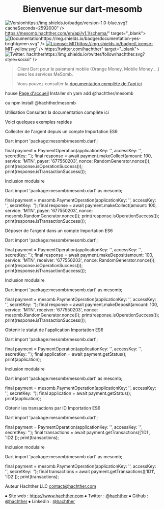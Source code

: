 <h1 style="text-align: center">Bienvenue sur dart-mesomb </h1>
<p>
<img alt="Version" src="<a href="https://img.shields.io/badge/version-1.0-blue.svg?cacheSeconds=2592000">https://img.shields.io/badge/version-1.0-blue.svg?cacheSeconds=2592000</a>" />
<a href="<a href="https://mesomb.hachther.com/en/api/v1.1/schema/">https://mesomb.hachther.com/en/api/v1.1/schema/</a>" target="_blank">
<img alt="Documentation" src="<a href="https://img.shields.io/badge/documentation-yes-brightgreen.svg">https://img.shields.io/badge/documentation-yes-brightgreen.svg</a>" />
</a>
<a href="#" target="_blank">
<img alt="License: MIT" src="<a href="https://img.shields.io/badge/License-MIT-yellow.svg">https://img.shields.io/badge/License-MIT-yellow.svg</a>" />
</a>
<a href="<a href="https://twitter.com/hachther">https://twitter.com/hachther</a>" target="_blank">
<img alt="Twitter: hachther" src="<a href="https://img.shields.io/twitter/follow/hachther.svg?style=social">https://img.shields.io/twitter/follow/hachther.svg?style=social</a>" />
</a>
</p>

> Client Dart pour le paiement mobile (Orange Money, Mobile Money ...) avec les services MeSomb.
>
> Vous pouvez consulter la <a href="https://mesomb.hachther.com/en/api/v1.1/schema/">documentation complète de l'api ici</a>

house
 <a href="https://mesomb.com">Page d'accueil</a>
Installer
sh
yarn add @hachther/mesomb

ou
npm install @hachther/mesomb

Utilisation
Consultez la documentation complète ici

Voici quelques exemples rapides

Collecter de l'argent depuis un compte
Importation ES6

Dart
import 'package:mesomb/mesomb.dart';

final payment = PaymentOperation(applicationKey: '<applicationKey>', accessKey: '<AccessKey>', secretKey: '<SecretKey>');
final response = await payment.makeCollect(amount: 100, service: 'MTN', payer: '677550203', nonce: RandomGenerator.nonce());
print(response.isOperationSuccess());
print(response.isTransactionSuccess());

Inclusion modulaire

Dart
import 'package:mesomb/mesomb.dart' as mesomb;

final payment = mesomb.PaymentOperation(applicationKey: '<applicationKey>', accessKey: '<AccessKey>', secretKey: '<SecretKey>');
final response = await payment.makeCollect(amount: 100, service: 'MTN', payer: '677550203', nonce: mesomb.RandomGenerator.nonce());
print(response.isOperationSuccess());
print(response.isTransactionSuccess());

Déposer de l'argent dans un compte
Importation ES6

Dart
import 'package:mesomb/mesomb.dart';

final payment = PaymentOperation(applicationKey: '<applicationKey>', accessKey: '<AccessKey>', secretKey: '<SecretKey>');
final response = await payment.makeDeposit(amount: 100, service: 'MTN', receiver: '677550203', nonce: RandomGenerator.nonce());
print(response.isOperationSuccess());
print(response.isTransactionSuccess());

Inclusion modulaire

Dart
import 'package:mesomb/mesomb.dart' as mesomb;

final payment = mesomb.PaymentOperation(applicationKey: '<applicationKey>', accessKey: '<AccessKey>', secretKey: '<SecretKey>');
final response = await payment.makeDeposit(amount: 100, service: 'MTN', receiver: '677550203', nonce: mesomb.RandomGenerator.nonce());
print(response.isOperationSuccess());
print(response.isTransactionSuccess());

Obtenir le statut de l'application
Importation ES6

Dart
import 'package:mesomb/mesomb.dart';

final payment = PaymentOperation(applicationKey: '<applicationKey>', accessKey: '<AccessKey>', secretKey: '<SecretKey>');
final application = await payment.getStatus();
print(application);

Inclusion modulaire

Dart
import 'package:mesomb/mesomb.dart' as mesomb;

final payment = mesomb.PaymentOperation(applicationKey: '<applicationKey>', accessKey: '<AccessKey>', secretKey: '<SecretKey>');
final application = await payment.getStatus();
print(application);

Obtenir les transactions par ID
Importation ES6

Dart
import 'package:mesomb/mesomb.dart';

final payment = PaymentOperation(applicationKey: '<applicationKey>', accessKey: '<AccessKey>', secretKey: '<SecretKey>');
final transactions = await payment.getTransactions(['ID1', 'ID2']);
print(transactions);

Inclusion modulaire

Dart
import 'package:mesomb/mesomb.dart' as mesomb;

final payment = mesomb.PaymentOperation(applicationKey: '<applicationKey>', accessKey: '<AccessKey>', secretKey: '<SecretKey>');
final transactions = await payment.getTransactions(['ID1', 'ID2']);
print(transactions);

Auteur
Hachther LLC <contact@hachther.com>

⦁ 
Site web : <a href="https://www.hachther.com">https://www.hachther.com</a>
⦁ 
Twitter : <a href="https://twitter.com/hachther">@hachther</a>
⦁ 
Github : <a href="https://github.com/hachther">@hachther</a>
⦁ 
LinkedIn : <a href="https://linkedin.com/in/hachther">@hachther</a>


